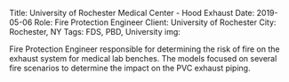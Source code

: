 Title: University of Rochester Medical Center - Hood Exhaust
Date: 2019-05-06
Role: Fire Protection Engineer
Client: University of Rochester
City: Rochester, NY
Tags: FDS, PBD, University
img: 

Fire Protection Engineer responsible for determining the risk of fire on the exhaust system for medical lab benches. The models focused on several fire scenarios to determine the impact on the PVC exhaust piping.
